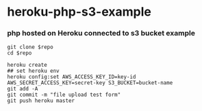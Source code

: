 # heroku-php-s3-example

### php hosted on Heroku connected to s3 bucket example


```
git clone $repo
cd $repo

heroku create
## set heroku env 
heroku config:set AWS_ACCESS_KEY_ID=key-id AWS_SECRET_ACCESS_KEY=secret-key S3_BUCKET=bucket-name
git add -A 
git commit -m "file upload test form"
git push heroku master
```
